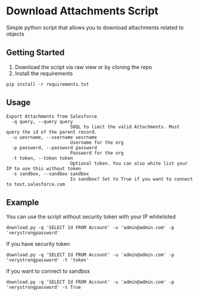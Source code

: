 # Download Attachments Script
Simple python script that allows you to download attachments related to objects

## Getting Started
1. Download the script via raw view or by cloning the repo
2. Install the requirements
```
pip install -r requirements.txt
```

## Usage
```
Export Attachments from Salesforce
  -q query, --query query
                        SOQL to limit the valid Attachments. Must query the id of the parent record.
  -u uesrname, --username uesrname
                        Username for the org
  -p password, --password password
                        Password for the org
  -t token, --token token
                        Optional token. You can also white list your IP to use this without token
  -s sandbox, --sandbox sandbox
                        Is sandbox? Set to True if you want to connect to test.salesforce.com
```

## Example
You can use the script without security token with your IP whitelisted 
```
download.py -q 'SELECT Id FROM Account' -u 'admin@admin.com' -p 'verystrongpassword'
```

If you have security token
```
download.py -q 'SELECT Id FROM Account' -u 'admin@admin.com' -p 'verystrongpassword' -t 'token'
```

If you want to connect to sandbox
```
download.py -q 'SELECT Id FROM Account' -u 'admin@admin.com' -p 'verystrongpassword' -s True
```

